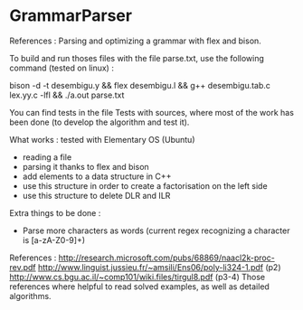 GrammarParser
=============
References :
Parsing and optimizing a grammar with flex and bison.

To build and run thoses files with the file parse.txt, use the following command (tested on linux) :

bison -d -t desembigu.y && flex desembigu.l && g++ desembigu.tab.c lex.yy.c -lfl && ./a.out parse.txt

You can find tests in the file Tests with sources, where most of the work has been done (to develop the algorithm and test it).

What works : tested with Elementary OS (Ubuntu)
- reading a file
- parsing it thanks to flex and bison
- add elements to a data structure in C++
- use this structure in order to create a factorisation on the left side
- use this structure to delete DLR and ILR

Extra things to be done :
- Parse more characters as words (current regex recognizing a character is [a-zA-Z0-9]+)

References :
http://research.microsoft.com/pubs/68869/naacl2k-proc-rev.pdf
http://www.linguist.jussieu.fr/~amsili/Ens06/poly-li324-1.pdf (p2)
http://www.cs.bgu.ac.il/~comp101/wiki.files/tirgul8.pdf (p3-4)
Those references where helpful to read solved examples, as well as detailed algorithms.
